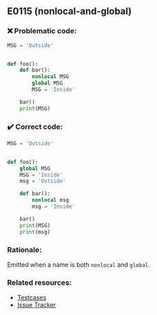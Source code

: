 ## E0115 (nonlocal-and-global)

### :x: Problematic code:

```python
MSG = 'Outside'


def foo():
    def bar():
        nonlocal MSG
        global MSG
        MSG = 'Inside'

    bar()
    print(MSG)
```

### :heavy_check_mark: Correct code:

```python
MSG = 'Outside'


def foo():
    global MSG
    MSG = 'Inside'
    msg = 'Outside'

    def bar():
        nonlocal msg
        msg = 'Inside'

    bar()
    print(MSG)
    print(msg)
```

### Rationale:

Emitted when a name is both `nonlocal` and `global`.

### Related resources:

- [Testcases](https://github.com/PyCQA/pylint/blob/master/tests/functional/n/nonlocal_and_global.py)
- [Issue Tracker](https://github.com/PyCQA/pylint/issues?q=is%3Aissue+%22nonlocal-and-global%22+OR+%22E0115%22)
